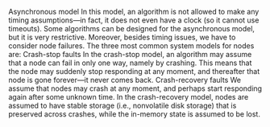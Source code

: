 Asynchronous model 
In this model, an algorithm is not allowed to make any timing assumptions—in fact, it does not
even have a clock (so it cannot use timeouts). Some algorithms can be designed for the
asynchronous model, but it is very restrictive. 
Moreover, besides timing issues, we have to consider node failures. The three most common system
models for nodes are: Crash-stop faults In the crash-stop model, an algorithm may assume that a node can fail in only one way, namely by
crashing. This means that the node may suddenly stop responding at any moment, and thereafter that
node is gone forever—it never comes back. Crash-recovery faults We assume that nodes may crash at any moment, and perhaps start responding again after some
unknown time. In the crash-recovery model, nodes are assumed to have stable storage (i.e.,
nonvolatile disk storage) that is preserved across crashes, while the in-memory state is assumed
to be lost.